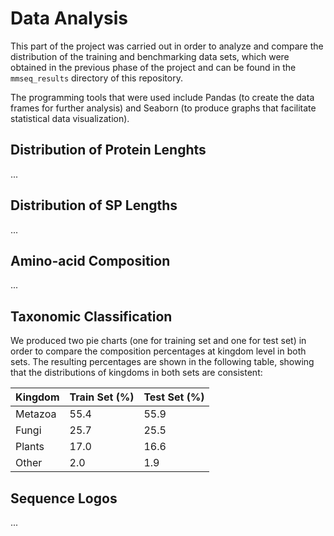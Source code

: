 # Data Analysis 

This part of the project was carried out in order to analyze and compare the distribution of the training and benchmarking data sets, which were obtained in the previous phase of the project and can be found in the `mmseq_results` directory of this repository. 

The programming tools that were used include Pandas (to create the data frames for further analysis) and Seaborn (to produce graphs that facilitate statistical data visualization). 


## Distribution of Protein Lenghts

...

## Distribution of SP Lengths

...

## Amino-acid Composition

...

## Taxonomic Classification

We produced two pie charts (one for training set and one for test set) in order to compare the composition percentages at kingdom level in both sets. The resulting percentages are shown in the following table, showing that the distributions of kingdoms in both sets are consistent:

| Kingdom  | Train Set (%) | Test Set (%) |
|----------|---------------|--------------|
| Metazoa  | 55.4          | 55.9         |
| Fungi    | 25.7          | 25.5         |
| Plants   | 17.0          | 16.6         |
| Other    | 2.0           | 1.9          |


## Sequence Logos

...

